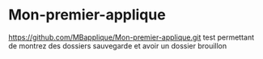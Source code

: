 # Mon-premier-applique
https://github.com/MBapplique/Mon-premier-applique.git
test permettant de montrez  des dossiers sauvegarde et avoir un dossier brouillon
